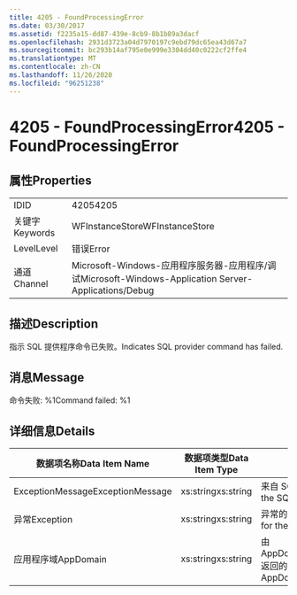 ```yaml
---
title: 4205 - FoundProcessingError
ms.date: 03/30/2017
ms.assetid: f2235a15-dd87-439e-8cb9-8b1b89a3dacf
ms.openlocfilehash: 2931d3723a04d7970197c9ebd79dc65ea43d67a7
ms.sourcegitcommit: bc293b14af795e0e999e3304dd40c0222cf2ffe4
ms.translationtype: MT
ms.contentlocale: zh-CN
ms.lasthandoff: 11/26/2020
ms.locfileid: "96251238"
---
```

# <a name="4205---foundprocessingerror"></a><span data-ttu-id="a67d8-102">4205 - FoundProcessingError</span><span class="sxs-lookup"><span data-stu-id="a67d8-102">4205 - FoundProcessingError</span></span>

## <a name="properties"></a><span data-ttu-id="a67d8-103">属性</span><span class="sxs-lookup"><span data-stu-id="a67d8-103">Properties</span></span>  
  
|||  
|-|-|  
|<span data-ttu-id="a67d8-104">ID</span><span class="sxs-lookup"><span data-stu-id="a67d8-104">ID</span></span>|<span data-ttu-id="a67d8-105">4205</span><span class="sxs-lookup"><span data-stu-id="a67d8-105">4205</span></span>|  
|<span data-ttu-id="a67d8-106">关键字</span><span class="sxs-lookup"><span data-stu-id="a67d8-106">Keywords</span></span>|<span data-ttu-id="a67d8-107">WFInstanceStore</span><span class="sxs-lookup"><span data-stu-id="a67d8-107">WFInstanceStore</span></span>|  
|<span data-ttu-id="a67d8-108">Level</span><span class="sxs-lookup"><span data-stu-id="a67d8-108">Level</span></span>|<span data-ttu-id="a67d8-109">错误</span><span class="sxs-lookup"><span data-stu-id="a67d8-109">Error</span></span>|  
|<span data-ttu-id="a67d8-110">通道</span><span class="sxs-lookup"><span data-stu-id="a67d8-110">Channel</span></span>|<span data-ttu-id="a67d8-111">Microsoft-Windows-应用程序服务器-应用程序/调试</span><span class="sxs-lookup"><span data-stu-id="a67d8-111">Microsoft-Windows-Application Server-Applications/Debug</span></span>|  
  
## <a name="description"></a><span data-ttu-id="a67d8-112">描述</span><span class="sxs-lookup"><span data-stu-id="a67d8-112">Description</span></span>  

 <span data-ttu-id="a67d8-113">指示 SQL 提供程序命令已失败。</span><span class="sxs-lookup"><span data-stu-id="a67d8-113">Indicates SQL provider command has failed.</span></span>  
  
## <a name="message"></a><span data-ttu-id="a67d8-114">消息</span><span class="sxs-lookup"><span data-stu-id="a67d8-114">Message</span></span>  

 <span data-ttu-id="a67d8-115">命令失败: %1</span><span class="sxs-lookup"><span data-stu-id="a67d8-115">Command failed: %1</span></span>  
  
## <a name="details"></a><span data-ttu-id="a67d8-116">详细信息</span><span class="sxs-lookup"><span data-stu-id="a67d8-116">Details</span></span>  
  
|<span data-ttu-id="a67d8-117">数据项名称</span><span class="sxs-lookup"><span data-stu-id="a67d8-117">Data Item Name</span></span>|<span data-ttu-id="a67d8-118">数据项类型</span><span class="sxs-lookup"><span data-stu-id="a67d8-118">Data Item Type</span></span>|<span data-ttu-id="a67d8-119">描述</span><span class="sxs-lookup"><span data-stu-id="a67d8-119">Description</span></span>|  
|--------------------|--------------------|-----------------|  
|<span data-ttu-id="a67d8-120">ExceptionMessage</span><span class="sxs-lookup"><span data-stu-id="a67d8-120">ExceptionMessage</span></span>|<span data-ttu-id="a67d8-121">xs:string</span><span class="sxs-lookup"><span data-stu-id="a67d8-121">xs:string</span></span>|<span data-ttu-id="a67d8-122">来自 SQL 异常的消息。</span><span class="sxs-lookup"><span data-stu-id="a67d8-122">The message from the SQL exception.</span></span>|  
|<span data-ttu-id="a67d8-123">异常</span><span class="sxs-lookup"><span data-stu-id="a67d8-123">Exception</span></span>|<span data-ttu-id="a67d8-124">xs:string</span><span class="sxs-lookup"><span data-stu-id="a67d8-124">xs:string</span></span>|<span data-ttu-id="a67d8-125">异常的异常详细信息</span><span class="sxs-lookup"><span data-stu-id="a67d8-125">The exception details for the exception</span></span>|  
|<span data-ttu-id="a67d8-126">应用程序域</span><span class="sxs-lookup"><span data-stu-id="a67d8-126">AppDomain</span></span>|<span data-ttu-id="a67d8-127">xs:string</span><span class="sxs-lookup"><span data-stu-id="a67d8-127">xs:string</span></span>|<span data-ttu-id="a67d8-128">由 AppDomain.CurrentDomain.FriendlyName 返回的字符串。</span><span class="sxs-lookup"><span data-stu-id="a67d8-128">The string returned by AppDomain.CurrentDomain.FriendlyName.</span></span>|
